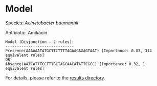 
# Model

Species: *Acinetobacter baumannii*

Antibiotic: Amikacin

```
Model (Disjunction - 2 rules):
------------------------------
Presence(AAAAAATATGCTTCTTTTAGAAGAGAGTAAT) [Importance: 0.87, 314 equivalent rules]
OR
Absence(AATCATTTCCTTTGCTAGCAACATATTCGCC) [Importance: 0.32, 1 equivalent rules]

```

For details, please refer to the [results directory](../../../../../results/scm_b/acinetobacter%20baumannii/amikacin/repeat_7/).

